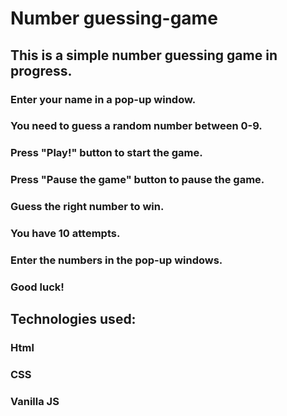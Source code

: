 # Number guessing-game
## This is a simple number guessing game in progress.
### Enter your name in a pop-up window.
### You need to guess a random number between 0-9.
### Press "Play!" button to start the game.
### Press "Pause the game" button to pause the game.
### Guess the right number to win.
### You have 10 attempts.
### Enter the numbers in the pop-up windows.
### Good luck!
## Technologies used:
### Html
### CSS
### Vanilla JS
